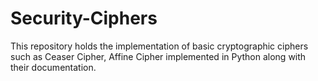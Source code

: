 # Security-Ciphers
This repository holds the implementation of basic cryptographic ciphers such as Ceaser Cipher, Affine Cipher implemented in Python along with their documentation.
